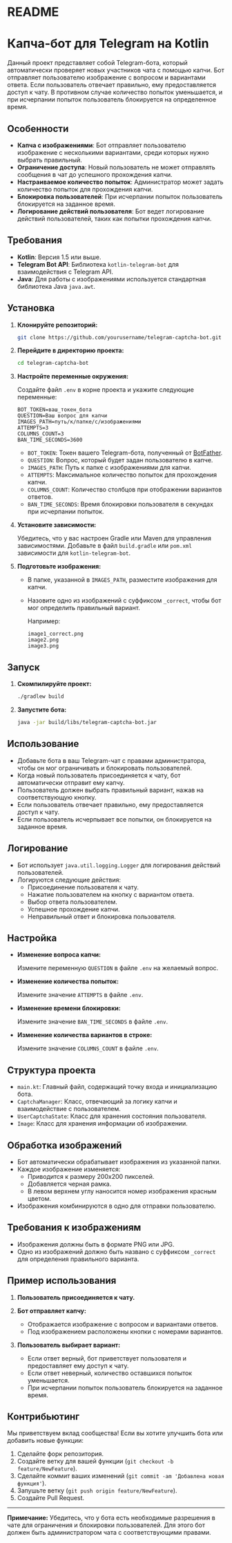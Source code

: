 # README

# Капча-бот для Telegram на Kotlin

Данный проект представляет собой Telegram-бота, который автоматически проверяет новых участников чата с помощью капчи. Бот отправляет пользователю изображение с вопросом и вариантами ответа. Если пользователь отвечает правильно, ему предоставляется доступ к чату. В противном случае количество попыток уменьшается, и при исчерпании попыток пользователь блокируется на определенное время.

## Особенности

- **Капча с изображениями**: Бот отправляет пользователю изображение с несколькими вариантами, среди которых нужно выбрать правильный.
- **Ограничение доступа**: Новый пользователь не может отправлять сообщения в чат до успешного прохождения капчи.
- **Настраиваемое количество попыток**: Администратор может задать количество попыток для прохождения капчи.
- **Блокировка пользователей**: При исчерпании попыток пользователь блокируется на заданное время.
- **Логирование действий пользователя**: Бот ведет логирование действий пользователей, таких как попытки прохождения капчи.

## Требования

- **Kotlin**: Версия 1.5 или выше.
- **Telegram Bot API**: Библиотека `kotlin-telegram-bot` для взаимодействия с Telegram API.
- **Java**: Для работы с изображениями используется стандартная библиотека Java `java.awt`.

## Установка

1. **Клонируйте репозиторий:**

   ```bash
   git clone https://github.com/yourusername/telegram-captcha-bot.git
   ```

2. **Перейдите в директорию проекта:**

   ```bash
   cd telegram-captcha-bot
   ```

3. **Настройте переменные окружения:**

   Создайте файл `.env` в корне проекта и укажите следующие переменные:

   ```env
   BOT_TOKEN=ваш_токен_бота
   QUESTION=Ваш вопрос для капчи
   IMAGES_PATH=путь/к/папке/с/изображениями
   ATTEMPTS=3
   COLUMNS_COUNT=3
   BAN_TIME_SECONDS=3600
   ```

    - `BOT_TOKEN`: Токен вашего Telegram-бота, полученный от [BotFather](https://t.me/BotFather).
    - `QUESTION`: Вопрос, который будет задан пользователю в капче.
    - `IMAGES_PATH`: Путь к папке с изображениями для капчи.
    - `ATTEMPTS`: Максимальное количество попыток для прохождения капчи.
    - `COLUMNS_COUNT`: Количество столбцов при отображении вариантов ответов.
    - `BAN_TIME_SECONDS`: Время блокировки пользователя в секундах при исчерпании попыток.

4. **Установите зависимости:**

   Убедитесь, что у вас настроен Gradle или Maven для управления зависимостями. Добавьте в файл `build.gradle` или `pom.xml` зависимости для `kotlin-telegram-bot`.

5. **Подготовьте изображения:**

    - В папке, указанной в `IMAGES_PATH`, разместите изображения для капчи.
    - Назовите одно из изображений с суффиксом `_correct`, чтобы бот мог определить правильный вариант.

      Например:

      ```
      image1_correct.png
      image2.png
      image3.png
      ```

## Запуск

1. **Скомпилируйте проект:**

   ```bash
   ./gradlew build
   ```

2. **Запустите бота:**

   ```bash
   java -jar build/libs/telegram-captcha-bot.jar
   ```

## Использование

- Добавьте бота в ваш Telegram-чат с правами администратора, чтобы он мог ограничивать и блокировать пользователей.
- Когда новый пользователь присоединяется к чату, бот автоматически отправит ему капчу.
- Пользователь должен выбрать правильный вариант, нажав на соответствующую кнопку.
- Если пользователь отвечает правильно, ему предоставляется доступ к чату.
- Если пользователь исчерпывает все попытки, он блокируется на заданное время.

## Логирование

- Бот использует `java.util.logging.Logger` для логирования действий пользователей.
- Логируются следующие действия:
    - Присоединение пользователя к чату.
    - Нажатие пользователем на кнопку с вариантом ответа.
    - Выбор ответа пользователем.
    - Успешное прохождение капчи.
    - Неправильный ответ и блокировка пользователя.

## Настройка

- **Изменение вопроса капчи:**

  Измените переменную `QUESTION` в файле `.env` на желаемый вопрос.

- **Изменение количества попыток:**

  Измените значение `ATTEMPTS` в файле `.env`.

- **Изменение времени блокировки:**

  Измените значение `BAN_TIME_SECONDS` в файле `.env`.

- **Изменение количества вариантов в строке:**

  Измените значение `COLUMNS_COUNT` в файле `.env`.

## Структура проекта

- `main.kt`: Главный файл, содержащий точку входа и инициализацию бота.
- `CaptchaManager`: Класс, отвечающий за логику капчи и взаимодействие с пользователем.
- `UserCaptchaState`: Класс для хранения состояния пользователя.
- `Image`: Класс для хранения информации об изображении.

## Обработка изображений

- Бот автоматически обрабатывает изображения из указанной папки.
- Каждое изображение изменяется:
    - Приводится к размеру 200x200 пикселей.
    - Добавляется черная рамка.
    - В левом верхнем углу наносится номер изображения красным цветом.
- Изображения комбинируются в одно для отправки пользователю.

## Требования к изображениям

- Изображения должны быть в формате PNG или JPG.
- Одно из изображений должно быть названо с суффиксом `_correct` для определения правильного варианта.

## Пример использования

1. **Пользователь присоединяется к чату.**
2. **Бот отправляет капчу:**

    - Отображается изображение с вопросом и вариантами ответов.
    - Под изображением расположены кнопки с номерами вариантов.

3. **Пользователь выбирает вариант:**

    - Если ответ верный, бот приветствует пользователя и предоставляет ему доступ к чату.
    - Если ответ неверный, количество оставшихся попыток уменьшается.
    - При исчерпании попыток пользователь блокируется на заданное время.

## Контрибьютинг

Мы приветствуем вклад сообщества! Если вы хотите улучшить бота или добавить новые функции:

1. Сделайте форк репозитория.
2. Создайте ветку для вашей функции (`git checkout -b feature/NewFeature`).
3. Сделайте коммит ваших изменений (`git commit -am 'Добавлена новая функция'`).
4. Запушьте ветку (`git push origin feature/NewFeature`).
5. Создайте Pull Request.

---

**Примечание:** Убедитесь, что у бота есть необходимые разрешения в чате для ограничения и блокировки пользователей. Для этого бот должен быть администратором чата с соответствующими правами.